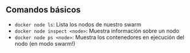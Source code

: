 ## Comandos básicos

- `docker node ls`: Lista los nodos de nuestro swarm
- `docker node inspect <node>`: Muestra información sobre un nodo
- `docker node ps <node>`: Muestra los contenedores en ejecución del nodo (en modo swarm!)